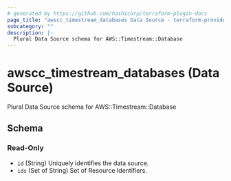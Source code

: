 ```yaml
---
# generated by https://github.com/hashicorp/terraform-plugin-docs
page_title: "awscc_timestream_databases Data Source - terraform-provider-awscc"
subcategory: ""
description: |-
  Plural Data Source schema for AWS::Timestream::Database
---
```


# awscc_timestream_databases (Data Source)

Plural Data Source schema for AWS::Timestream::Database



<!-- schema generated by tfplugindocs -->
## Schema

### Read-Only

- `id` (String) Uniquely identifies the data source.
- `ids` (Set of String) Set of Resource Identifiers.


